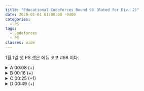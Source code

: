 ```yaml
---
title: "Educational Codeforces Round 98 (Rated for Div. 2)"
date: 2020-01-01 01:00:00 -0400
categories:
  - PS
tags:
  - Codeforces
  - PS
classes: wide
---
```


<script type="text/javascript" src="http://cdn.mathjax.org/mathjax/latest/MathJax.js?config=default"></script>

1월 1일 첫 PS 셋은 에듀 코포 #98 이다.

<details>
<summary>A 00:08 (+)</summary>
<h2>
    A. Robot Program
</h2>
<p>
    두 경우로 나누어 생각하면 된다.
    <ul>
        <li> <div markdown="1"> $$x = y$$ </div> 인 경우 <br> $$x, y$$ 를 번갈아가면서 증가시킴 => $$x + y$$ 번</li>
        <li> $$x ≠ y$$ 인 경우 <br> $$x, y$$ 를 번갈아가면서 증가시킴, 이후 하나 변화, 가만히 있기 반복 => $$2 \mul max( x, y ) - 1$$ 번</li>
    </ul>
</p>

<div markdown="1">

```cpp
#include <iostream>

int main(void)
{
    std::cin.tie(0);
    std::ios_base::sync_with_stdio(false);

    int T;
    std::cin >> T;

    while (T--)
    {
        int x, y;
        std::cin >> x >> y;

        if( x == y ){
            std::cout << x + y << "\n";
        } else {
            std::cout << 2*std::max(x,y) - 1 << "\n";
        }
    }

    return 0;
}
```

</div>
</details>

<details>
<summary>B 00:16 (+)</summary>
<h2>
    B. Toy Blocks
</h2>
<p>
    먼저 어떤 박스를 잡던 각 박스에 같은 숫자의 블럭을 넣어야 하기 때문에 최소 max(a1, a2, ..., an) * (N-1) 개의 블럭이 존재해야 가능한 것을 알수 있다.
    <br><br>
    그래서 우리는 max(a1, a2, ..., an) * (N-1) - (현재 전체 블럭 개수) 가 답이 될 거라 생각 할 수 있다. 하지만 이것엔 반례가 존재한다.
    <br><br>
    예제의 첫번째 케이스 같은 경우인데 세 개의 박스에 들어있는 블럭의 개수가 각각 3 2 2 인 경우에 우리는 -1이라는 값을 얻게 된다.
    <br><br>
    -1이 무슨 의미를 지니는 지를 생각하면, N-1개의 박스의 높이를 max(a1, a2, ..., an)으로 만드는데 필요한 추가 블럭의 개수가 -1이라는 것이다. 즉, 그렇게 만들고도 하나의 블럭이 더 남는다는 뜻이다.
    <br><br>
    이런 경우엔 그 값이 양수가 될때까지 박스를 한 층 더 쌓아주면 된다. (mod N-1)
</p>

<div markdown="1">

```cpp
#include <iostream>
#include <vector>
#include <algorithm>

typedef long long ll;

int main(void)
{
    std::cin.tie(0);
    std::ios_base::sync_with_stdio(false);

    int T;
    std::cin >> T;
    while (T--)
    {
        int N;
        std::cin >> N;

        std::vector<ll> v;
        ll x;
        ll sum = 0;
        for (int i = 0; i < N; i++)
        {
            std::cin >> x;
            sum += x;
            v.push_back(x);
        }

        std::sort(v.begin(), v.end());
        std::cout << std::max((((v[v.size() - 1] * (N - 1) - sum) % (N - 1)) + N - 1) % (N - 1), v[v.size() - 1] * (N - 1) - sum) << "\n";
    }

    return 0;
}
```

</div>
</details>

<details>
<summary>C 00:25 (+1)</summary>
<h2>
    C. Two Brackets
</h2>
<p>
    In one move you can choose a non-empty subsequence of the string s (<b>not necessarily consecutive</b>)
    <br><br>
    문제를 제대로 안읽어서 처음에 코드를 잘못 짰었다. 그냥 () 과 [] 쌍의 개수를 세면 된다.
</p>

<div markdown="1">

```cpp
#include <iostream>

int main(void)
{
    std::cin.tie(0);
    std::ios_base::sync_with_stdio(false);

    int T;
    std::cin >> T;

    while (T--)
    {
        std::string s;
        std::cin >> s;

        int a = 0;
        int b = 0;
        int res = 0;

        for (int i = 0; i < s.size(); i++)
        {
            if (s[i] == '(')
            {
                a++;
            }
            else if (s[i] == '[')
            {
                b++;
            }
            else if (s[i] == ')')
            {
                if (a > 0)
                {
                    a--;
                    res++;
                }
            }
            else
            {
                if (b > 0)
                {
                    b--;
                    res++;
                }
            }
        }
        std::cout << res << "\n";
    }

    return 0;
}
```

</div>
</details>

<details>
<summary>D 00:49 (+)</summary>
<h2>
    D. Radio Towers
</h2>
<p>
    먼저 나이브한 dp풀이를 생각해보자.
    <br><br>
    dp[i][j]를 i번째 도시에 j세기의 radio tower를 건설했을 때 조건을 모드 만족할 경우의 수 (0 ~ i 까지의 도시만 있는 경우) 라고 하자.
    <br><br>
    그러면 <br> dp[i][j] = (dp[i-j-k][k+1] 의 합) ( 0 ≤ k < i-j) <br> 이다.
    <br><br>
    초기 값 몇개와 함께 계산해보면 dp[i][1] = (피보나치 수열의 i번째 항) 이라는 것을 매우 쉽게 알 수 있다.
    <br><br>
    또, 조건을 만족하는 경우의수가 dp[N][1] 인 것도 쉽게 알 수 있다.
    <br><br>
    이제 정답을 출력하는 것은 (dp[N][1] / 2^N) mod 998244353 을 출력하면 된다. (모듈러 역원)
</p>

<div markdown="1">

```cpp
#include <iostream>
#include <vector>

typedef long long ll;

ll dp[202020];
ll mod = 998244353;

ll powmod(ll a, ll n){
    if(n == 0) return 1;
    if(n == 1) return a;
    ll b = powmod(a, n/2);
    b = (b*b)%mod;
    if(n%2){
        b = (a*b)%mod;
    }
    return b;
}

int main(void)
{
    std::cin.tie(0);
    std::ios_base::sync_with_stdio(false);

    int N;
    std::cin >> N;

    std::vector<int> v;
    v.push_back(0);
    v.push_back(1);
    for (int i = 0; i < 202020; i++)
    {
        v.push_back((v[i] + v[i + 1])%mod);
    }

    std::cout << (v[N] * powmod(powmod(2,N), mod-2))%mod << "\n";

    return 0;
}
```

</div>
</details>
